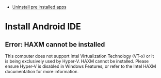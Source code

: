 - [Uninstall pre installed apps](https://github.com/ronald0009/Leeme/blob/master/resources/android1.md)
# Install Android IDE
## Error: HAXM cannot be installed
This computer does not support Intel Virtualization Technology (VT-x) or it is being exclusively used by Hyper-V. HAXM cannot be installed. 
Please ensure Hyper-V is disabled in Windows Features, or refer to the Intel HAXM documentation for more information.

